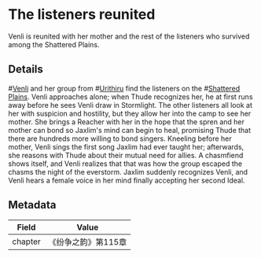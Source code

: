 # The listeners reunited
Venli is reunited with her mother and the rest of the listeners who survived among the Shattered Plains.

## Details
#[Venli](characters/venli) and her group from #[Urithiru](locations/urithiru) find the listeners on the #[Shattered Plains](locations/shattered-plains). Venli approaches alone; when Thude recognizes her, he at first runs away before he sees Venli draw in Stormlight. The other listeners all look at her with suspicion and hostility, but they allow her into the camp to see her mother. She brings a Reacher with her in the hope that the spren and her mother can bond so Jaxlim's mind can begin to heal, promising Thude that there are hundreds more willing to bond singers. Kneeling before her mother, Venli sings the first song Jaxlim had ever taught her; afterwards, she reasons with Thude about their mutual need for allies. A chasmfiend shows itself, and Venli realizes that that was how the group escaped the chasms the night of the everstorm. Jaxlim suddenly recognizes Venli, and Venli hears a female voice in her mind finally accepting her second Ideal. 

## Metadata
| Field | Value |
| ----- | ----- |
| chapter | 《纷争之韵》第115章 |
